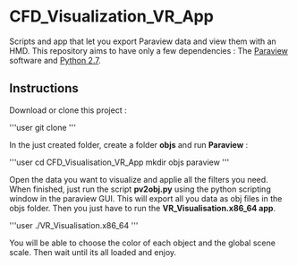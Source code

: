 # CFD_Visualization_VR_App
Scripts and app that let you export Paraview data and view them with an HMD.
This repository aims to have only a few dependencies : The [Paraview](https://www.paraview.org/) software and [Python 2.7](https://www.python.org/).

## Instructions

Download or clone this project :

'''user
git clone 
'''

In the just created folder, create a folder **objs** and run **Paraview** :

'''user
cd CFD_Visualisation_VR_App
mkdir objs
paraview
'''

Open the data you want to visualize and applie all the filters you need. When finished, just run the script **pv2obj.py** using the python scripting window in the paraview GUI.
This will export all you data as obj files in the objs folder.
Then you just have to run the **VR_Visualisation.x86_64 app**.

'''user
./VR_Visualisation.x86_64
'''

You will be able to choose the color of each object and the global scene scale. Then wait until its all loaded and enjoy.
